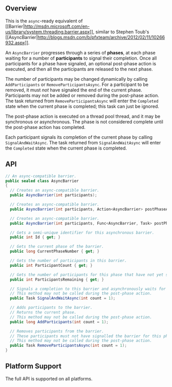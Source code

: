 ## Overview

This is the `async`-ready equivalent of [[Barrier|http://msdn.microsoft.com/en-us/library/system.threading.barrier.aspx]], similar to Stephen Toub's [[AsyncBarrier|http://blogs.msdn.com/b/pfxteam/archive/2012/02/11/10266932.aspx]].

An `AsyncBarrier` progresses through a series of **phases**, at each phase waiting for a number of **participants** to signal their completion. Once all participants for a phase have signaled, an optional post-phase action is executed, and then all the participants are released to the next phase.

The number of participants may be changed dynamically by calling `AddParticipants` or `RemoveParticipantsAsync`. For a participant to be removed, it must _not_ have signaled the end of the current phase. Participants may not be added or removed during the post-phase action. The task returned from `RemoveParticipantsAsync` will enter the `Completed` state when the current phase is completed; this task can just be ignored.

The post-phase action is executed on a thread pool thread, and it may be synchronous or asynchronous. The phase is not considered complete until the post-phase action has completed.

Each participant signals its completion of the current phase by calling `SignalAndWaitAsync`. The task returned from `SignalAndWaitAsync` will enter the `Completed` state when the current phase is completed.

## API

```C#
// An async-compatible barrier.
public sealed class AsyncBarrier
{
  // Creates an async-compatible barrier.
  public AsyncBarrier(int participants);

  // Creates an async-compatible barrier.
  public AsyncBarrier(int participants, Action<AsyncBarrier> postPhaseAction);

  // Creates an async-compatible barrier.
  public AsyncBarrier(int participants, Func<AsyncBarrier, Task> postPhaseAction);

  // Gets a semi-unique identifier for this asynchronous barrier.
  public int Id { get; }

  // Gets the current phase of the barrier.
  public long CurrentPhaseNumber { get; }

  // Gets the number of participants in this barrier.
  public int ParticipantCount { get; }

  // Gets the number of participants for this phase that have not yet signalled.
  public int ParticipantsRemaining { get; }

  // Signals a completion to this barrier and asynchronously waits for the phase to complete.
  // This method may not be called during the post-phase action.
  public Task SignalAndWaitAsync(int count = 1);

  // Adds participants to the barrier.
  // Returns the current phase.
  // This method may not be called during the post-phase action.
  public long AddParticipants(int count = 1);

  // Removes participants from the barrier.
  // These participants must not have signalled the barrier for this phase yet.
  // This method may not be called during the post-phase action.
  public Task RemoveParticipantsAsync(int count = 1);
}
```

## Platform Support

The full API is supported on all platforms.